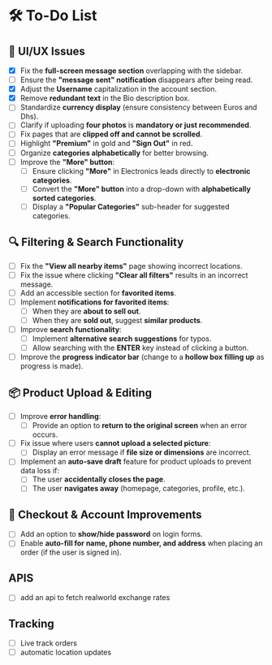 # 🛠 To-Do List

## 🎨 UI/UX Issues

- [x] Fix the **full-screen message section** overlapping with the sidebar.
- [ ] Ensure the **"message sent" notification** disappears after being read.
- [x] Adjust the **Username** capitalization in the account section.
- [x] Remove **redundant text** in the Bio description box.
- [ ] Standardize **currency display** (ensure consistency between Euros and Dhs).
- [ ] Clarify if uploading **four photos** is **mandatory or just recommended**.
- [ ] Fix pages that are **clipped off and cannot be scrolled**.
- [ ] Highlight **"Premium"** in gold and **"Sign Out"** in red.
- [ ] Organize **categories alphabetically** for better browsing.
- [ ] Improve the **"More" button**:
  - [ ] Ensure clicking **"More"** in Electronics leads directly to **electronic categories**.
  - [ ] Convert the **"More" button** into a drop-down with **alphabetically sorted categories**.
  - [ ] Display a **"Popular Categories"** sub-header for suggested categories.

## 🔍 Filtering & Search Functionality

- [ ] Fix the **"View all nearby items"** page showing incorrect locations.
- [ ] Fix the issue where clicking **"Clear all filters"** results in an incorrect message.
- [ ] Add an accessible section for **favorited items**.
- [ ] Implement **notifications for favorited items**:
  - [ ] When they are **about to sell out**.
  - [ ] When they are **sold out**, suggest **similar products**.
- [ ] Improve **search functionality**:
  - [ ] Implement **alternative search suggestions** for typos.
  - [ ] Allow searching with the **ENTER** key instead of clicking a button.
- [ ] Improve the **progress indicator bar** (change to a **hollow box filling up** as progress is made).

## 📦 Product Upload & Editing

- [ ] Improve **error handling**:
  - [ ] Provide an option to **return to the original screen** when an error occurs.
- [ ] Fix issue where users **cannot upload a selected picture**:
  - [ ] Display an error message if **file size or dimensions** are incorrect.
- [ ] Implement an **auto-save draft** feature for product uploads to prevent data loss if:
  - [ ] The user **accidentally closes the page**.
  - [ ] The user **navigates away** (homepage, categories, profile, etc.).

## 🛒 Checkout & Account Improvements

- [ ] Add an option to **show/hide password** on login forms.
- [ ] Enable **auto-fill for name, phone number, and address** when placing an order (if the user is signed in).

## APIS

- [ ] add an api to fetch realworld exchange rates


## Tracking
- [ ] Live track orders
- [ ] automatic location updates
